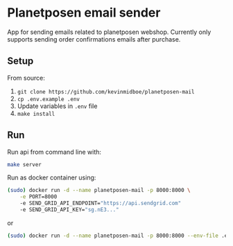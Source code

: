 # Planetposen email sender

App for sending emails related to planetposen webshop. Currently only supports sending order confirmations emails after purchase.

## Setup
From source:
1. `git clone https://github.com/kevinmidboe/planetposen-mail`
2. `cp .env.example .env`
3. Update variables in `.env` file
4. `make install`

## Run
Run api from command line with:
```bash
make server
```

Run as docker container using:

```bash
(sudo) docker run -d --name planetposen-mail -p 8000:8000 \
    -e PORT=8000
    -e SEND_GRID_API_ENDPOINT="https://api.sendgrid.com"
    -e SEND_GRID_API_KEY="sg.nE3..."
```
or
```bash
(sudo) docker run -d --name planetposen-mail -p 8000:8000 --env-file .env planetposen-mail
```